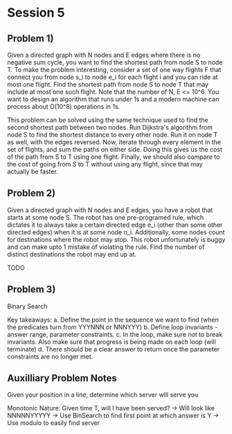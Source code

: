 # Session 5
## Problem 1)
Given a directed graph with N nodes and E edges where there is no negative sum cycle, you want to find the shortest path from node S to node T. To make the problem interesting, consider a set of one way flights F that connect you from node s_i to node e_i for each flight i and you can ride at most one flight. Find the shortest path from node S to node T that may include at most one such flight. Note that the number of N, E <= 10^6. You want to design an algorithm that runs under 1s and a modern machine can process about O(10^8) operations in 1s.

This problem can be solved using the same technique used to find the second shortest path between two nodes. Run Dijkstra's algorithm from node S to find the shortest distance to every other node. Run it on node T as well, with the edges reversed. Now, iterate through every element in the set of flights, and sum the paths on either side. Doing this gives us the cost of the path from S to T using one flight. Finally, we should also compare to the cost of going from S to T without using any flight, since that may actually be faster.

## Problem 2)
Given a directed graph with N nodes and E edges, you have a robot that starts at some node S. The robot has one pre-programed rule, which dictates it to always take a certain directed edge e_i (other than some other directed edges) when it is at some node n_i. Additionally, some nodes count for destinations where the robot may stop. This robot unfortunately is buggy and can make upto 1 mistake of violating the rule. Find the number of distinct destinations the robot may end up at.

TODO

## Problem 3)
Binary Search

Key takeaways:
a. Define the point in the sequence we want to find (when the predicates turn from YYYNNN or NNNYYY)
b. Define loop invariants - answer range, parameter constraints.
c. In the loop, make sure not to break invariants. Also make sure that progress is being made on each loop (will terminate)
d. There should be a clear answer to return once the parameter constraints are no longer met.

## Auxilliary Problem Notes
Given your position in a line, determine which server will serve you

Monotonic Nature: Given time T, will I have been served?
-> Will look like NNNNNYYYYY
-> Use BinSearch to find first point at which answer is Y
-> Use modulo to easily find server
